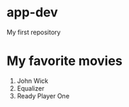 # app-dev
My first repository
# My favorite movies
<ol>
  <li>John Wick</li>
  <li>Equalizer</li>
  <li>Ready Player One</li>
</ol>
